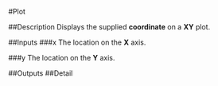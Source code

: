 #Plot

##Description
Displays the supplied **coordinate** on a **XY** plot.

##Inputs
###x
The location on the **X** axis.

###y
The location on the **Y** axis.

##Outputs
##Detail

